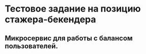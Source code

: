 # Тестовое задание на позицию стажера-бекендера

## Микросервис для работы с балансом пользователей.

## 